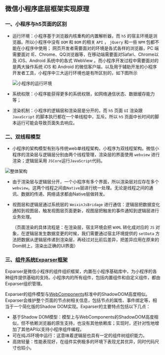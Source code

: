 ##                   微信小程序底层框架实现原理

### 一、小程序与h5页面的区别

- 运行环境：小程序基于浏览器内核重构的内置解析器，而 `h5` 的宿主环境是浏览器。所以小程序中没有 `DOM` 和 `BOM` 的相关 `API` ， `jQuery` 和一些 `NPM` 包都不能在小程序中使用； 网页开发者需要面对的环境是各式各样的浏览器，PC 端需要面对 IE、Chrome、QQ浏览器等，在移动端需要面对Safari、Chrome以及 iOS、Android 系统中的各式 WebView 。而小程序开发过程中需要面对的是两大操作系统 iOS 和 Android 的微信客户端，以及用于辅助开发的小程序开发者工具，小程序中三大运行环境也是有所区别的，如下图所示

  ![小程序的运行环境](https://picfile-baidu.babybus.com/ActivityData/BabyBusFile/20211020/a2a42713b38149848cac338e6f98e11e.jpg)

  

- 系统权限：小程序能获得更多的系统权限，如网络通信状态、数据缓存能力等；

- 渲染机制：小程序的逻辑层和渲染层是分开的，而 `h5` 页面 `UI` 渲染跟 `JavaScript` 的脚本执行都在一个单线程中，互斥。所以 `h5` 页面中长时间的脚本运行可能会导致页面失去响应。

### 二、双线程模型

- 小程序的架构模型有别与传统web单线程架构，小程序为双线程架构。微信小程序的渲染层与逻辑层分别由两个线程管理，渲染层的界面使用 `webview` 进行渲染；逻辑层采用 `JSCore`运行`JavaScript`代码。

![整体架构](https://picfile-baidu.babybus.com/ActivityData/BabyBusFile/20211020/87b139311526473b830c410b01b886b5.png)

- 由于渲染层与逻辑层分开，一个小程序有多个界面，所以渲染层对应存在多个`webview`。这两个线程之间由`Native`层进行统一处理。无论是线程之间的通讯、数据的传递、网络请求都由Native层做转发。

- 视图层和逻辑层通过系统层的 `WeixinJsBridage` 进行通信：逻辑层把数据变化通知到视图层，触发视图层页面更新，视图层把触发的事件通知到逻辑层进行业务处理。

  （页面渲染的具体流程是：在渲染层，宿主环境会把 `WXML` 转化成对应的 `JS` 对象，在逻辑层发生数据变更的时候，我们需要通过宿主环境提供的 `setData` 方法把数据从逻辑层传递到渲染层，再经过对比前后差异，把差异应用在原来的Dom树上，渲染出正确的UI界面）

### 三、[组件系统Exparser框架](https://developers.weixin.qq.com/ebook?action=get_post_info&docid=0000aac998c9b09b00863377251c0a)

Exparser是微信小程序的组件组织框架，内置在小程序基础库中，为小程序的各种组件提供基础的支持。小程序内的所有组件，包括内置组件和自定义组件，都由Exparser组织管理。

Exparser的组件模型与[WebComponents](https://developer.mozilla.org/zh-CN/docs/Web/Web_Components)标准中的ShadowDOM高度相似。Exparser会维护整个页面的节点树相关信息，包括节点的属性、事件绑定等，相当于一个简化版的Shadow DOM实现。Exparser的主要特点包括以下几点：

- 基于Shadow DOM模型：模型上与WebComponents的ShadowDOM高度相似，但不依赖浏览器的原生支持，也没有其他依赖库；实现时，还针对性地增加了其他API以支持小程序组件编程。
- 可在纯JS环境中运行：这意味着逻辑层也具有一定的组件树组织能力。
- 高效轻量：性能表现好，在组件实例极多的环境下表现尤其优异，同时代码尺寸也较小。

